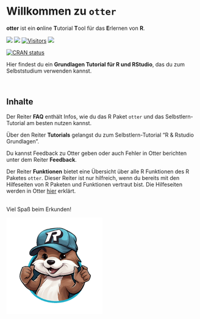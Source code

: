 
# Willkommen zu `otter`

**otter** ist ein **o**nline **T**utorial **T**ool für das **E**rlernen
von **R**.

<!-- ![](man/figures/otteR_pink.png){width="30%"} -->
<!-- badges: start -->

[![](https://img.shields.io/github/r-package/v/MeikeSteinhilber/otter)]()
[![](https://img.shields.io/github/license/MeikeSteinhilber/otter)]()
[![Visitors](https://api.visitorbadge.io/api/combined?path=https%3A%2F%2Fgithub.com%2FMeikeSteinhilber%2Fotter&label=Website%20Hits&countColor=%2337d67a&style=flat&labelStyle=none)]()
[![](https://img.shields.io/github/commit-activity/y/MeikeSteinhilber/otter)]()
<!-- [![hits](https://hits.deltapapa.io/github/MeikeSteinhilber/otter.svg)](https://hits.deltapapa.io) -->
[![CRAN
status](https://www.r-pkg.org/badges/version/otter)](https://cran.r-project.org/package=otter)

<!-- badges: end -->

Hier findest du ein **Grundlagen Tutorial für R und RStudio**, das du
zum Selbststudium verwenden kannst.

<br>

## Inhalte

Der Reiter **FAQ** enthält Infos, wie du das R Paket `otter` und das
Selbstlern-Tutorial am besten nutzen kannst.

Über den Reiter **Tutorials** gelangst du zum Selbstlern-Tutorial “R &
Rstudio Grundlagen”.

Du kannst Feedback zu Otter geben oder auch Fehler in Otter berichten
unter dem Reiter **Feedback**.

Der Reiter **Funktionen** bietet eine Übersicht über alle R Funktionen
des R Paketes `otter`. Dieser Reiter ist nur hilfreich, wenn du bereits
mit den Hilfeseiten von R Paketen und Funktionen vertraut bist. Die
Hilfeseiten werden in Otter
[hier](http://otter.uni-frankfurt.de/#section-funktionen) erklärt.

<br> Viel Spaß beim Erkunden!

<img src="man/figures/otter.png" style="width:50.0%" />
